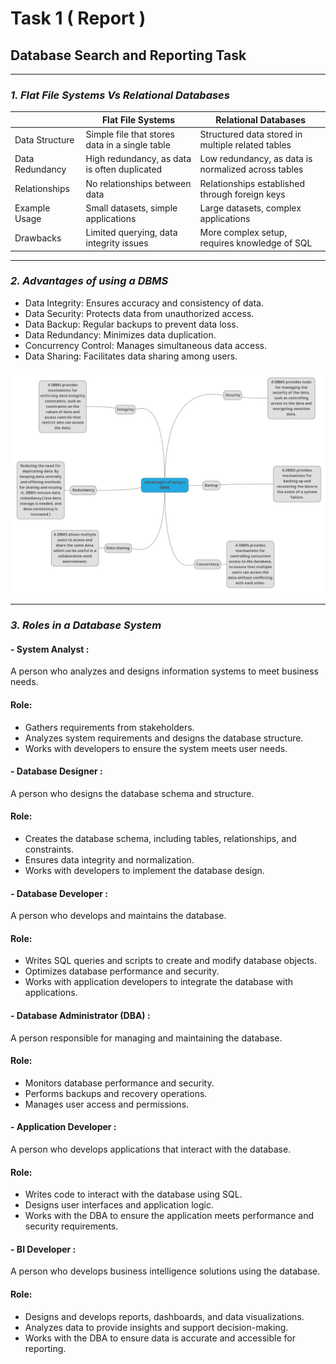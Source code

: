 ﻿# Task 1 ( Report )
## Database Search and Reporting Task
--------------------------------------

### *1. Flat File Systems Vs Relational Databases*

|                    | Flat File Systems                              | Relational Databases                                |
|--------------------|------------------------------------------------|-----------------------------------------------------|
| Data Structure     | Simple file that stores data in a single table | Structured data stored in multiple related tables   |
| Data Redundancy    | High redundancy, as data is often duplicated   | Low redundancy, as data is normalized across tables |
| Relationships      | No relationships between data                  | Relationships established through foreign keys      |
| Example Usage      | Small datasets, simple applications            | Large datasets, complex applications                |
| Drawbacks          | Limited querying, data integrity issues        | More complex setup, requires knowledge of SQL       |

---------------------------------------------------------



### *2. Advantages of using a DBMS*



- Data Integrity: Ensures accuracy and consistency of data.
- Data Security: Protects data from unauthorized access.
- Data Backup: Regular backups to prevent data loss.
- Data Redundancy: Minimizes data duplication.
- Concurrency Control: Manages simultaneous data access.
- Data Sharing: Facilitates data sharing among users.



![Advantages of using a DBMS](./images/AdvantagesOfDBMS.png)



----------------------------------------------------------------

### *3. Roles in a Database System*

#### - System Analyst :
A person who analyzes and designs information systems to meet business needs.
#### Role:
- Gathers requirements from stakeholders.
- Analyzes system requirements and designs the database structure.
- Works with developers to ensure the system meets user needs.



#### - Database Designer :
A person who designs the database schema and structure.
#### Role:
- Creates the database schema, including tables, relationships, and constraints.
- Ensures data integrity and normalization.
- Works with developers to implement the database design.
	


#### - Database Developer :
A person who develops and maintains the database.
#### Role:
- Writes SQL queries and scripts to create and modify database objects.
- Optimizes database performance and security.
- Works with application developers to integrate the database with applications.

#### - Database Administrator (DBA) :
A person responsible for managing and maintaining the database.
#### Role:
- Monitors database performance and security.
- Performs backups and recovery operations.
- Manages user access and permissions.
	
#### - Application Developer :
A person who develops applications that interact with the database.
#### Role:
- Writes code to interact with the database using SQL.
- Designs user interfaces and application logic.
- Works with the DBA to ensure the application meets performance and security requirements.
	
#### - BI Developer :
A person who develops business intelligence solutions using the database.
#### Role:
- Designs and develops reports, dashboards, and data visualizations.
- Analyzes data to provide insights and support decision-making.
- Works with the DBA to ensure data is accurate and accessible for reporting.
